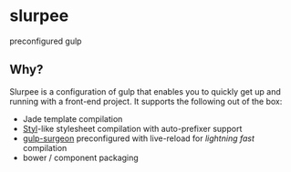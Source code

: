 # slurpee

preconfigured gulp

## Why?

Slurpee is a configuration of gulp that enables you to quickly get up and running with a front-end project. It supports the following out of the box:

- Jade template compilation
- [Styl](http://github.com/visionmedia/styl)-like stylesheet compilation with auto-prefixer support
- [gulp-surgeon](http://github.com/rschmukler/gulp-surgeon) preconfigured with live-reload for *lightning fast* compilation
- bower / component packaging
